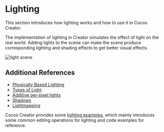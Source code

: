 # Lighting

This section introduces how lighting works and how to use it in Cocos Creator.

The implementation of lighting in Creator simulates the effect of light on the real world. Adding lights to the scene can make the scene produce corresponding lighting and shading effects to get better visual effects.

![light scene](light/lighting.png)

## Additional References

- [Physically Based Lighting](light/pbr-lighting.md)
- [Types of Light](light/lightType/index.md)
- [Additive per-pixel lights](light/additive-per-pixel-lights.md)
- [Shadows](light/shadow.md)
- [Lightmapping](light/lightmap.md)

Cocos Creator provides some [lighting examples](https://github.com/cocos-creator/test-cases-3d/tree/v3.4/assets/cases/light), which mainly introduces some common editing operations for lighting and code examples for reference.
